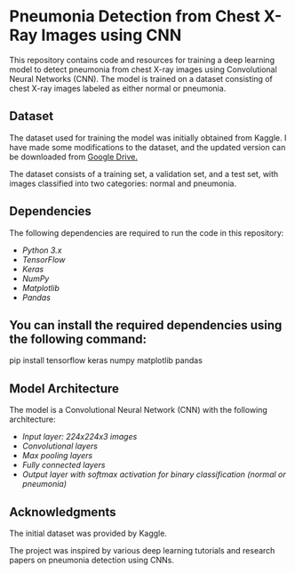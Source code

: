 # Pneumonia Detection from Chest X-Ray Images using CNN
This repository contains code and resources for training a deep learning model to detect pneumonia from chest X-ray images using Convolutional Neural Networks (CNN). The model is trained on a dataset consisting of chest X-ray images labeled as either normal or pneumonia.

## Dataset
The dataset used for training the model was initially obtained from Kaggle. I have made some modifications to the dataset, and the updated version can be downloaded from [Google Drive.](https://drive.google.com/drive/folders/1nnfFqdPVLCAiSdTaNEGNc7WWELP7eMfz?usp=drive_link)

The dataset consists of a training set, a validation set, and a test set, with images classified into two categories: normal and pneumonia.

## Dependencies
The following dependencies are required to run the code in this repository:

- *Python 3.x*
- *TensorFlow*
- *Keras*
- *NumPy*
- *Matplotlib*
- *Pandas*

## You can install the required dependencies using the following command:
pip install tensorflow keras numpy matplotlib pandas

## Model Architecture
The model is a Convolutional Neural Network (CNN) with the following architecture:

- *Input layer: 224x224x3 images*
- *Convolutional layers*
- *Max pooling layers*
- *Fully connected layers*
- *Output layer with softmax activation for binary classification (normal or pneumonia)*


## Acknowledgments
The initial dataset was provided by Kaggle.

The project was inspired by various deep learning tutorials and research papers on pneumonia detection using CNNs.
